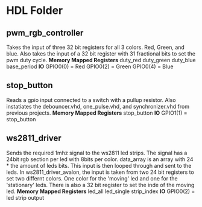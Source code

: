 # HDL Folder
## pwm_rgb_controller
Takes the input of three 32 bit registers for all 3 colors. Red, Green, and blue. Also takes the input of a 32 bit register with 31 fractional bits to set the pwm duty cycle. 
**Memory Mapped Registers**
duty_red 
duty_green 
duty_blue 
base_period
**IO**
GPIO0(0) = Red 
GPIO0(2) = Green
GPIO0(4) = Blue

## stop_button
Reads a gpio input connected to a switch with a pullup resistor. Also instatiates the debouncer.vhd, one_pulse.vhd, and synchronizer.vhd from previous projects.
**Memory Mapped Registers**
stop_button
**IO**
GPIO1(1) = stop_button

## ws2811_driver
Sends the required 1mhz signal to the ws2811 led strips. The signal has a 24bit rgb section per led with 8bits per color. data_array is an array with 24 * the amount of leds bits. This input is then looped through and sent to the leds. In ws2811_driver_avalon, the input is taken from two 24 bit registers to set two differnt colors. One color for the 'moving' led and one for the 'stationary' leds. There is also a 32 bit register to set the inde of the moving led.
**Memory Mapped Registers**
led_all
led_single
strip_index
**IO**
GPIO0(2) = led strip output



